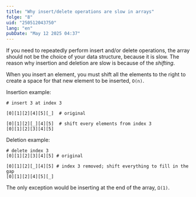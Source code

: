 ```yaml
---
title: "Why insert/delete operations are slow in arrays"
folge: "8"
uid: "250512043750"
lang: "en"
pubDate: "May 12 2025 04:37"
---
```


If you need to repeatedly perform insert and/or delete operations, the array should not be the choice of your data structure, because it is slow.
The reason why insertion and deletion are slow is because of the *shifting*.

When you insert an element, you must shift all the elements to the right to create a space for that new element to be inserted, `O(n)`.

Insertion example:

```text
# insert 3 at index 3

[0][1][2][4][5][_]  # original

[0][1][2][_][4][5]  # shift every elements from index 3
[0][1][2][3][4][5]
```

Deletion example:

```text
# delete index 3
[0][1][2][3][4][5] # original

[0][1][2][_][4][5] # index 3 removed; shift everything to fill in the gap
[0][1][2][4][5][_]
```

The only exception would be inserting at the end of the array, `Ω(1)`.